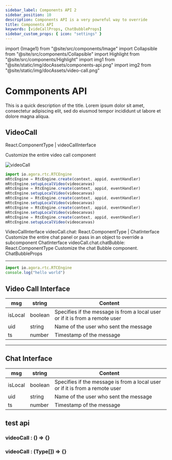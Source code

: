 ```yaml
---
sidebar_label: Components API 2
sidebar_position: 10
description: Components API is a very powreful way to override
title: Components API
keywords: [videCallProps, ChatBubbleProps]
sidebar_custom_props: { icon: "settings" }
---
```


import {Image1} from "@site/src/components/Image"
import Collapsible from "@site/src/components/Collapsible"
import Highlight from "@site/src/components/Highlight"
import img1 from "@site/static/img/docAssets/components-api.png"
import img2 from "@site/static/img/docAssets/video-call.png"

# Commponents API

This is a quick description of the title. Lorem ipsum dolor sit amet, consectetur adipiscing elit, sed do eiusmod tempor incididunt ut labore et dolore magna aliqua.

## VideoCall

<Highlight>React.ComponentType</Highlight> | <Highlight>videoCallInterface</Highlight>

Customize the entire video call component

<Image src={img2} alt="videoCall" />

```js
import io.agora.rtc.RTCEngine
mRtcEngine = RtcEngine.create(context, appid, eventHandler)
mRtcEngine.setupLocalVideo(videocanvas)
mRtcEngine = RtcEngine.create(context, appid, eventHandler)
mRtcEngine.setupLocalVideo(videocanvas)
mRtcEngine = RtcEngine.create(context, appid, eventHandler)
mRtcEngine.setupLocalVideo(videocanvas)
mRtcEngine = RtcEngine.create(context, appid, eventHandler)
mRtcEngine.setupLocalVideo(videocanvas)
mRtcEngine = RtcEngine.create(context, appid, eventHandler)
mRtcEngine.setupLocalVideo(videocanvas)
```

VideoCallInterface
videoCall.chat: React.ComponentType | ChatInterface
Customize the entire chat panel or pass in an object to override a subcomponent
ChatInterface
videoCall.chat.chatBubble: React.ComponentType
Customize the chat Bubble component.
ChatBubbleProps

---

```js
import io.agora.rtc.RTCEngine
console.log("hello world")
```

 <Collapsible collapsed>

## Video Call Interface

| msg     | string  | Content                                                                      |
| ------- | ------- | ---------------------------------------------------------------------------- |
| isLocal | boolean | Specifies if the message is from a local user or if it is from a remote user |
| uid     | string  | Name of the user who sent the message                                        |
| ts      | number  | Timestamp of the message                                                     |

</Collapsible>

---

 <Collapsible >

## Chat Interface

| msg     | string  | Content                                                                      |
| ------- | ------- | ---------------------------------------------------------------------------- |
| isLocal | boolean | Specifies if the message is from a local user or if it is from a remote user |
| uid     | string  | Name of the user who sent the message                                        |
| ts      | number  | Timestamp of the message                                                     |

</Collapsible>

<api>

## test api

<subtitle>

### videoCall : () => {}

</subtitle>
<subtitle>

### videoCall : (Type[]) => {}

</subtitle>
</api>
